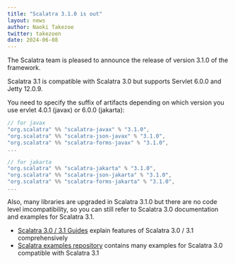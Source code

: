 ```yaml
---
title: "Scalatra 3.1.0 is out"
layout: news
author: Naoki Takezoe
twitter: takezoen
date: 2024-06-08
---
```


The Scalatra team is pleased to announce the release of version 3.1.0 of the framework.

<!--more-->

Scalatra 3.1 is compatible with Scalatra 3.0 but supports Servlet 6.0.0 and Jetty 12.0.9.

You need to specify the suffix of artifacts depending on which version you use ervlet 4.0.1 (javax) or 6.0.0 (jakarta):

```scala
// for javax
"org.scalatra" %% "scalatra-javax" % "3.1.0",
"org.scalatra" %% "scalatra-json-javax" % "3.1.0",
"org.scalatra" %% "scalatra-forms-javax" % "3.1.0",
...

// for jakarta
"org.scalatra" %% "scalatra-jakarta" % "3.1.0",
"org.scalatra" %% "scalatra-json-jakarta" % "3.1.0",
"org.scalatra" %% "scalatra-forms-jakarta" % "3.1.0",
...
```

Also, many libraries are upgraded in Scalatra 3.1.0 but there are no code level imcompatibility, so you can still refer to Scalatra 3.0 documentation and examples for Scalatra 3.1.

- [Scalatra 3.0 / 3.1 Guides](https://scalatra.org/guides/3.0/) explain features of Scalatra 3.0 / 3.1 comprehensively
- [Scalatra examples repository](https://github.com/scalatra/scalatra-website-examples) contains many examples for Scalatra 3.0  compatible with Scalatra 3.1
